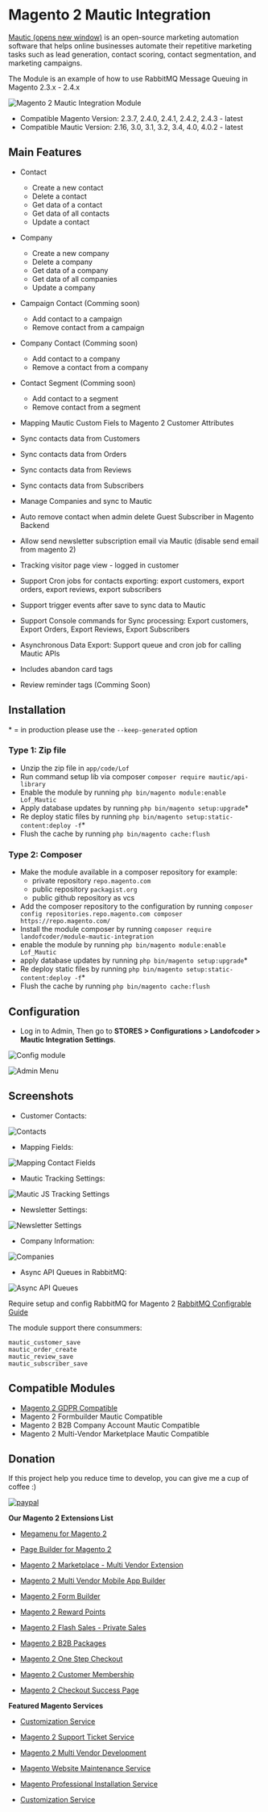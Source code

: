 # Magento 2 Mautic Integration

[Mautic (opens new window)](https://www.mautic.org/) is an open-source marketing automation software that helps online businesses automate their repetitive marketing tasks such as lead generation, contact scoring, contact segmentation, and marketing campaigns.

The Module is an example of how to use RabbitMQ Message Queuing in Magento 2.3.x - 2.4.x

![Magento 2 Mautic Integration Module](./assets/5_preview.png)

* Compatible Magento Version: 2.3.7, 2.4.0, 2.4.1, 2.4.2, 2.4.3 - latest
* Compatible Mautic Version: 2.16, 3.0, 3.1, 3.2, 3.4, 4.0, 4.0.2 - latest

## Main Features

- Contact
    + Create a new contact
    + Delete a contact
    + Get data of a contact
    + Get data of all contacts
    + Update a contact

- Company
    + Create a new company
    + Delete a company
    + Get data of a company
    + Get data of all companies
    + Update a company

- Campaign Contact (Comming soon)
    + Add contact to a campaign
    + Remove contact from a campaign

- Company Contact (Comming soon)
    + Add contact to a company
    + Remove a contact from a company

- Contact Segment (Comming soon)
    + Add contact to a segment
    + Remove contact from a segment

- Mapping Mautic Custom Fiels to Magento 2 Customer Attributes
- Sync contacts data from Customers
- Sync contacts data from Orders
- Sync contacts data from Reviews
- Sync contacts data from Subscribers
- Manage Companies and sync to Mautic
- Auto remove contact when admin delete Guest Subscriber in Magento Backend
- Allow send newsletter subscription email via Mautic (disable send email from magento 2)
- Tracking visitor page view - logged in customer
- Support Cron jobs for contacts exporting: export customers, export orders, export reviews, export subscribers
- Support trigger events after save to sync data to Mautic
- Support Console commands for Sync processing: Export customers, Export Orders, Export Reviews, Export Subscribers
- Asynchronous Data Export: Support queue and cron job for calling Mautic APIs 
- Includes abandon card tags
- Review reminder tags (Comming Soon)

## Installation
\* = in production please use the `--keep-generated` option

### Type 1: Zip file

 - Unzip the zip file in `app/code/Lof`
 - Run command setup lib via composer `composer require mautic/api-library`
 - Enable the module by running `php bin/magento module:enable Lof_Mautic`
 - Apply database updates by running `php bin/magento setup:upgrade`\*
 - Re deploy static files by running `php bin/magento setup:static-content:deploy -f`\*
 - Flush the cache by running `php bin/magento cache:flush`

### Type 2: Composer

 - Make the module available in a composer repository for example:
    - private repository `repo.magento.com`
    - public repository `packagist.org`
    - public github repository as vcs
 - Add the composer repository to the configuration by running `composer config repositories.repo.magento.com composer https://repo.magento.com/`
 - Install the module composer by running `composer require landofcoder/module-mautic-integration`
 - enable the module by running `php bin/magento module:enable Lof_Mautic`
 - apply database updates by running `php bin/magento setup:upgrade`\*
 - Re deploy static files by running `php bin/magento setup:static-content:deploy -f`\*
 - Flush the cache by running `php bin/magento cache:flush`


## Configuration

- Log in to Admin, Then go to **STORES > Configurations > Landofcoder > Mautic Integration Settings**.

![Config module](./assets/4_module_settings.png)

![Admin Menu](./assets/3_admin_menu.png)

## Screenshots

- Customer Contacts:

![Contacts](./assets/2_sync_customer_contacts.png)

- Mapping Fields:

![Mapping Contact Fields](./assets/8_field_mapping.png)

- Mautic Tracking Settings:

![Mautic JS Tracking Settings](./assets/9_tracking_settings.png)

- Newsletter Settings:

![Newsletter Settings](./assets/10_newsletter_settings.png)

- Company Information:

![Companies](./assets/1_companies_sync.png)

- Async API Queues in RabbitMQ:

![Async API Queues](./assets/11_async_api_queues.png)

Require setup and config RabbitMQ for Magento 2 [RabbitMQ Configrable Guide](https://blog.landofcoder.com/how-to-set-up-and-configure-rabbitmq-with-magento-2/)

The module support there consummers:

```
mautic_customer_save
mautic_order_create
mautic_review_save
mautic_subscriber_save
```

## Compatible Modules

- [Magento 2 GDPR Compatible](https://github.com/landofcoder/module-magento2-mautic-gdpr)
- Magento 2 Formbuilder Mautic Compatible
- Magento 2 B2B Company Account Mautic Compatible
- Magento 2 Multi-Vendor Marketplace Mautic Compatible

## Donation

If this project help you reduce time to develop, you can give me a cup of coffee :) 

[![paypal](https://www.paypalobjects.com/en_US/i/btn/btn_donateCC_LG.gif)](https://www.paypal.com/paypalme/allorderdesk)


**Our Magento 2 Extensions List**
* [Megamenu for Magento 2](https://landofcoder.com/magento-2-mega-menu-pro.html/)

* [Page Builder for Magento 2](https://landofcoder.com/magento-2-page-builder.html/)

* [Magento 2 Marketplace - Multi Vendor Extension](https://landofcoder.com/magento-2-marketplace-extension.html/)

* [Magento 2 Multi Vendor Mobile App Builder](https://landofcoder.com/magento-2-multi-vendor-mobile-app.html/)

* [Magento 2 Form Builder](https://landofcoder.com/magento-2-form-builder.html/)

* [Magento 2 Reward Points](https://landofcoder.com/magento-2-reward-points.html/)

* [Magento 2 Flash Sales - Private Sales](https://landofcoder.com/magento-2-flash-sale.html)

* [Magento 2 B2B Packages](https://landofcoder.com/magento-2-b2b-extension-package.html)

* [Magento 2 One Step Checkout](https://landofcoder.com/magento-2-one-step-checkout.html/)

* [Magento 2 Customer Membership](https://landofcoder.com/magento-2-membership-extension.html/)

* [Magento 2 Checkout Success Page](https://landofcoder.com/magento-2-checkout-success-page.html/)


**Featured Magento Services**

* [Customization Service](https://landofcoder.com/magento-2-create-online-store/)

* [Magento 2 Support Ticket Service](https://landofcoder.com/magento-support-ticket.html/)

* [Magento 2 Multi Vendor Development](https://landofcoder.com/magento-2-create-marketplace/)

* [Magento Website Maintenance Service](https://landofcoder.com/magento-2-customization-service/)

* [Magento Professional Installation Service](https://landofcoder.com/magento-2-installation-service.html)

* [Customization Service](https://landofcoder.com/magento-customization-service.html)
